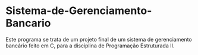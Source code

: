 # Sistema-de-Gerenciamento-Bancario
Este programa se trata de um projeto final de um sistema de gerenciamento bancário feito em C, para a disciplina de Programação Estruturada II.
